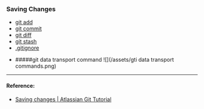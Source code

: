 ### Saving Changes

- [git add](command/gitadd.md)
- [git commit](command/gitcommit.md)
- [git diff](command/gitdiff.md)
- [git stash](command/gitstash.md)
- [.gitignore](command/gitignore.md)

* #####git data transport command
![](/assets/gti data transport commands.png)




----
#### Reference:
- [Saving changes | Atlassian Git Tutorial](https://www.atlassian.com/git/tutorials/saving-changes)
